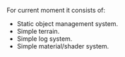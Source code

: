 For current moment it consists of:
- Static object management system.
- Simple terrain.
- Simple log system.
- Simple material/shader system.